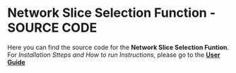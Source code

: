 # Network Slice Selection Function - SOURCE CODE

Here you can find the source code for the **Network Slice Selection Funtion**. For *Installation Stteps and How to run Instructions*, please go to the [**User Guide**](https://github.com/ncl427/NSSF/blob/master/src/UserGuide.md)
